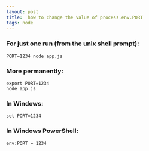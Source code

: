 ```yaml
---
layout: post
title:  how to change the value of process.env.PORT
tags: node
---
```


### For just one run (from the unix shell prompt):
    PORT=1234 node app.js

### More permanently:
    export PORT=1234
    node app.js

### In Windows:
    set PORT=1234

### In Windows PowerShell:
    env:PORT = 1234
